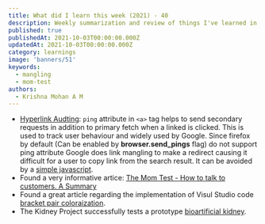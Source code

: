 ```yaml
---
title: What did I learn this week (2021) - 40
description: Weekly summarization and review of things I've learned in the first week of October 2021 
published: true
publishedAt: 2021-10-03T00:00:00.000Z
updatedAt: 2021-10-03T00:00:00.000Z
category: learnings
image: 'banners/51'
keywords: 
  - mangling
  - mom-test
authors:
  - Krishna Mohan A M
---
```


- [Hyperlink Audting](https://html.spec.whatwg.org/multipage/links.html#hyperlink-auditing): `ping` attribute in `<a>` tag helps to send secondary requests in addition to primary fetch when a linked is clicked. This is used to track user behaviour and widely used by Google. Since firefox by default (Can be enabled by **browser.send_pings** flag) do not support ping attribute Google does link mangling to make a redirect causing it difficult for a user to copy link from the search result. It can be avoided by a [simple javascript](https://gist.github.com/radiantly/e1c7319214c77fa007f323fc56cd0239).
- Found a very informative artice: [The Mom Test - How to talk to customers. A Summary](https://sandro.volpee.de/the-mom-test-summary-validate-ideas)
- Found a great article regarding the implementation of Visul Studio code [bracket pair coloraization](https://code.visualstudio.com/blogs/2021/09/29/bracket-pair-colorization).
- The Kidney Project successfully tests a prototype [bioartificial kidney](https://pharmacy.ucsf.edu/news/2021/09/kidney-project-successfully-tests-prototype-bioartificial-kidney). 